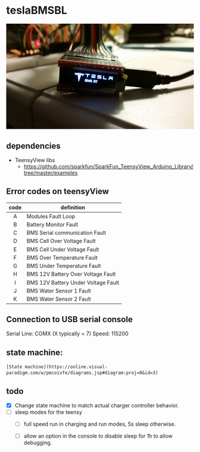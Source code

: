 # teslaBMSBL

![Tesla BMS BL](misc/20190319_221311.jpg)

## dependencies
- TeensyView libs
	- https://github.com/sparkfun/SparkFun_TeensyView_Arduino_Library/tree/master/examples
	
## Error codes on teensyView

| code | definition | 
|:----:|------------|
| A | Modules Fault Loop |
| B | Battery Monitor Fault |
| C | BMS Serial communication Fault |
| D | BMS Cell Over Voltage Fault |
| E | BMS Cell Under Voltage Fault |
| F | BMS Over Temperature Fault |
| G | BMS Under Temperature Fault |
| H | BMS 12V Battery Over Voltage Fault |
| I | BMS 12V Battery Under Voltage Fault |
| J | BMS Water Sensor 1 Fault |
| K | BMS Water Sensor 2 Fault |

## Connection to USB serial console

Serial Line: COMX (X typically = 7)
Speed: 115200

## state machine:
	[State machine](https://online.visual-paradigm.com/w/pmcoivfe/diagrams.jsp#diagram:proj=0&id=3)
## todo
- [x] Change state machine to match actual charger controller behavior. 
- [ ] sleep modes for the teensy
	- [ ] full speed run in charging and run modes, 5s sleep otherwise.
	- [ ] allow an option in the console to disable sleep for 1h to allow debugging.

	
